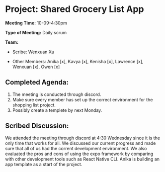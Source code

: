 # Project: Shared Grocery List App

**Meeting Time:** 10-09-4:30pm

**Type of Meeting:** Daily scrum

**Team:**

- Scribe:
Wenxuan Xu

- Other Members:
Anika [x],
Kavya [x],
Kenisha [x],
Lawrence [x],
Wenxuan [x],
Owen [x]

## Completed Agenda:
1. The meeting is conducted through discord.
2. Make sure every member has set up the correct environment for the shopping list project.
3. Possibly create a templete by next Monday.

## Scribed Discussion:
We attended the meeting through discord at 4:30 Wednesday since it is the only time that works for all. We discussed our current progress and made sure that all of us had the corrent development environment. We also evaluated the pros and cons of using the expo framework by comparing with other development tools such as React Native CLI. Anika is building an app template as a start of the project.

